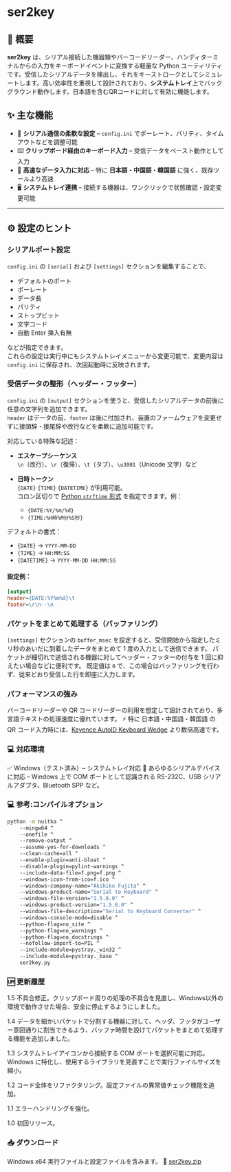# ser2key 

## 🚀 概要  
**ser2key** は、シリアル接続した機器類やバーコードリーダー、ハンディターミナルからの入力をキーボードイベントに変換する軽量な Python ユーティリティです。受信したシリアルデータを検出し、それをキーストロークとしてシミュレートします。高い効率性を重視して設計されており、**システムトレイ**上でバックグラウンド動作します。日本語を含むQRコードに対して有効に機能します。

## ✨ 主な機能
- 🔧 **シリアル通信の柔軟な設定** – `config.ini` でボーレート、パリティ、タイムアウトなどを調整可能  
- ⌨️ **クリップボード経由のキーボード入力** – 受信データをペースト動作として入力  
- 🚀 **高速なデータ入力に対応** – 特に **日本語・中国語・韓国語** に強く、既存ツールより高速  
- 🖥️ **システムトレイ連携** – 接続する機器は、ワンクリックで状態確認・設定変更可能

---

## ⚙️ 設定のヒント

### シリアルポート設定
`config.ini` の `[serial]` および `[settings]` セクションを編集することで、  
- デフォルトのポート  
- ボーレート  
- データ長  
- パリティ  
- ストップビット  
- 文字コード  
- 自動 Enter 挿入有無  

などが指定できます。  
これらの設定は実行中にもシステムトレイメニューから変更可能で、変更内容は `config.ini` に保存され、次回起動時に反映されます。

### 受信データの整形（ヘッダー・フッター）
`config.ini` の `[output]` セクションを使うと、受信したシリアルデータの前後に任意の文字列を追加できます。  
`header` はデータの前、`footer` は後に付加され、装置のファームウェアを変更せずに接頭辞・接尾辞や改行などを柔軟に追加可能です。

対応している特殊な記述：
- **エスケープシーケンス**  
  `\n`（改行）、`\r`（復帰）、`\t`（タブ）、`\u3001`（Unicode 文字）など

- **日時トークン**  
  `{DATE}` `{TIME}` `{DATETIME}` が利用可能。  
  コロン区切りで [Python `strftime` 形式](https://docs.python.org/3/library/datetime.html#strftime-and-strptime-format-codes) を指定できます。例：
  - `{DATE:%Y/%m/%d}`
  - `{TIME:%H時%M分%S秒}`

デフォルトの書式：
- `{DATE}` → `YYYY-MM-DD`  
- `{TIME}` → `HH:MM:SS`  
- `{DATETIME}` → `YYYY-MM-DD HH:MM:SS`

#### 設定例：
```ini
[output]
header={DATE:%Y%m%d}\t
footer=\r\n--\n
```

### パケットをまとめて処理する（バッファリング）
`[settings]` セクションの `buffer_msec` を設定すると、受信開始から指定したミリ秒のあいだに到着したデータをまとめて 1 度の入力として送信できます。
パケットが細切れで送信される機器に対してヘッダー・フッターの付与を 1 回に抑えたい場合などに便利です。
既定値は `0` で、この場合はバッファリングを行わず、従来どおり受信した行を即座に入力します。

### パフォーマンスの強み

バーコードリーダーや QR コードリーダーの利用を想定して設計されており、多言語テキストの処理速度に優れています。
⚡ 特に 日本語・中国語・韓国語 の QR コード入力時には、[Keyence AutoID Keyboard Wedge](https://www.keyence.co.jp/support/codereader/blsrus/soft/#d12) より数倍高速です。

### 💻 対応環境

✅ Windows（テスト済み）– システムトレイ対応
🔌 あらゆるシリアルデバイスに対応 – Windows 上で COM ポートとして認識される RS-232C、USB シリアルアダプタ、Bluetooth SPP など。

### 💻 参考:コンパイルオプション
```bat
python -m nuitka ^
    --mingw64 ^
    --onefile ^
    --remove-output ^
    --assume-yes-for-downloads ^
    --clean-cache=all ^
    --enable-plugin=anti-bloat ^
    --disable-plugin=pylint-warnings ^
    --include-data-file=f.png=f.png ^
    --windows-icon-from-ico=f.ico ^
    --windows-company-name="Akihiko Fujita" ^
    --windows-product-name="Serial to Keyboard" ^
    --windows-file-version="1.5.0.0" ^
    --windows-product-version="1.5.0.0" ^
    --windows-file-description="Serial to Keyboard Converter" ^
    --windows-console-mode=disable ^
    --python-flag=no_site ^
    --python-flag=no_warnings ^
    --python-flag=no_docstrings ^
    --nofollow-import-to=PIL ^
    --include-module=pystray._win32 ^
    --include-module=pystray._base ^
    ser2key.py
```


### 🆙 更新履歴
1.5
不具合修正。クリップボード周りの処理の不具合を見直し、Windows以外の環境で動作させた場合、安全に停止するようにしました。

1.4
データを細かいパケットで分割する機器に対して、ヘッダ、フッタがユーザー意図通りに割当できるよう、バッファ時間を設けてパケットをまとめて処理する機能を追加しました。

1.3
システムトレイアイコンから接続する COM ポートを選択可能に対応。<BR>
Windows に特化し、使用するライブラリを見直すことで実行ファイルサイズを縮小。

1.2
コード全体をリファクタリング。設定ファイルの異常値チェック機能を追加。

1.1
エラーハンドリングを強化。

1.0
初回リリース。

### 📥 ダウンロード

Windows x64 実行ファイルと設定ファイルを含みます。
📌 [ser2key.zip](https://github.com/Akihiko-Fuji/ser2key/raw/refs/heads/main/ser2key.zip)  
